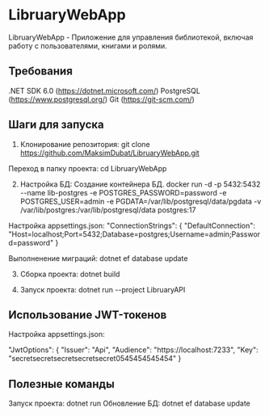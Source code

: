 # LibruaryWebApp

LibruaryWebApp - Приложение для управления библиотекой, включая работу с пользователями, книгами и ролями.

## Требования

.NET SDK 6.0 (https://dotnet.microsoft.com/)
PostgreSQL (https://www.postgresql.org/)
Git (https://git-scm.com/)

## Шаги для запуска

1. Клонирование репозитория:
   git clone https://github.com/MaksimDubat/LibruaryWebApp.git

Переход в папку проекта:
cd LibruaryWebApp

2. Настройка БД:
   Создание контейнера БД.
   docker run -d -p 5432:5432 --name lib-postgres -e POSTGRES_PASSWORD=password -e POSTGRES_USER=admin -e PGDATA=/var/lib/postgresql/data/pgdata -v /var/lib/postgres:/var/lib/postgresql/data postgres:17

Настройка appsettings.json:
"ConnectionStrings": {
"DefaultConnection": "Host=localhost;Port=5432;Database=postgres;Username=admin;Password=password"
}

Выполненение миграций:
dotnet ef database update

3. Сборка проекта:
   dotnet build

4. Запуск проекта:
   dotnet run --project LibruaryAPI

## Использование JWT-токенов

Настройка appsettings.json:

"JwtOptions": {
"Issuer": "Api",
"Audience": "https://localhost:7233",
"Key": "secretsecretsecretsecretsecret0545454545454"
}

## Полезные команды

Запуск проекта:
dotnet run
Обновление БД:
dotnet ef database update
